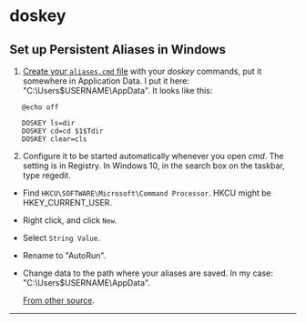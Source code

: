 # doskey
## Set up Persistent Aliases in Windows
1. [Create your `aliases.cmd` file](https://gist.github.com/vladikoff/38307908088d58af206b) with your *doskey* commands, put it somewhere in Application Data. I put it here: "C:\Users\$USERNAME\AppData". It looks like this:

```
   @echo off
   
   DOSKEY ls=dir
   DOSKEY cd=cd $1$Tdir
   DOSKEY clear=cls
```

2. Configure it to be started automatically whenever you open *cmd*. The setting is in Registry. In Windows 10, in the search box on the taskbar, type regedit.
* Find `HKCU\SOFTWARE\Microsoft\Command Processor`. HKCU might be HKEY_CURRENT_USER.
* Right click, and click `New`. 
* Select `String Value`.
* Rename to "AutoRun".
* Change data to the path where your aliases are saved. In my case: "C:\Users\$USERNAME\AppData".

   [From other source](https://superuser.com/questions/302194/automatically-executing-commands-when-a-command-prompt-is-opened/302553#302553).
----

